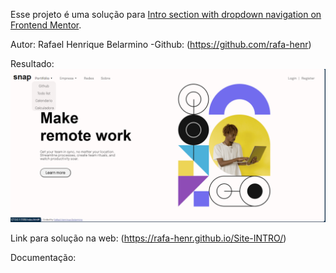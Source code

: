 Esse projeto é uma solução para [Intro section with dropdown navigation on Frontend Mentor](https://www.frontendmentor.io/challenges/intro-section-with-dropdown-navigation).

Autor:
Rafael Henrique Belarmino
-Github: (https://github.com/rafa-henr)

Resultado:
![Site com elemento QR](imagens/Resolução-front.png)

Link para solução na web:
(https://rafa-henr.github.io/Site-INTRO/)

Documentação: